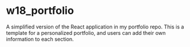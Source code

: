 ﻿# w18_portfolio
 A simplified version of the React application in my portfolio repo.
 This is a template for a personalized portfolio, and users can add their own information to each section.

